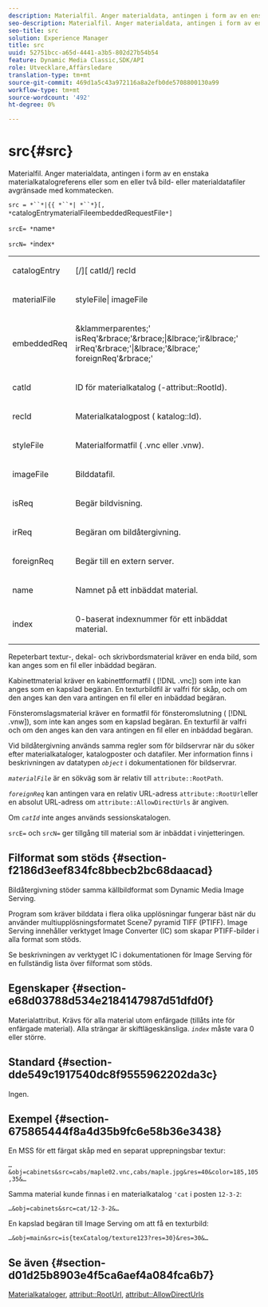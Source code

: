 ```yaml
---
description: Materialfil. Anger materialdata, antingen i form av en enstaka materialkatalogreferens eller som en eller två bild- eller materialdatafiler avgränsade med kommatecken.
seo-description: Materialfil. Anger materialdata, antingen i form av en enstaka materialkatalogreferens eller som en eller två bild- eller materialdatafiler avgränsade med kommatecken.
seo-title: src
solution: Experience Manager
title: src
uuid: 52751bcc-a65d-4441-a3b5-802d27b54b54
feature: Dynamic Media Classic,SDK/API
role: Utvecklare,Affärsledare
translation-type: tm+mt
source-git-commit: 469d1a5c43a972116a8a2efb0de5708800130a99
workflow-type: tm+mt
source-wordcount: '492'
ht-degree: 0%

---
```



# src{#src}

Materialfil. Anger materialdata, antingen i form av en enstaka materialkatalogreferens eller som en eller två bild- eller materialdatafiler avgränsade med kommatecken.

`src = *``*|{{ *``*| *``*}[, *`catalogEntrymaterialFileembeddedRequestFile`*]`

`srcE= *`name`*`

`srcN= *`index`*`

<table id="simpletable_A64C4F084C0A4DDCA45A921D4BD7AAEA"> 
 <tr class="strow"> 
  <td class="stentry"> <p><span class="varname"> catalogEntry</span> </p></td> 
  <td class="stentry"> <p><span class="codeph">[/][<span class="varname"> catId</span>/]<span class="varname"> recId</span></span> </p></td> 
 </tr> 
 <tr class="strow"> 
  <td class="stentry"> <span class="varname"> materialFile</span> </td> 
  <td class="stentry"> <p><span class="codeph"> <span class="varname"> styleFile</span>|<span class="varname"> imageFile</span></span> </p> </td> 
 </tr> 
 <tr class="strow"> 
  <td class="stentry"> <p><span class="varname"> embeddedReq</span> </p> </td> 
  <td class="stentry"> <p><span class="codeph">&amp;klammerparentes;'<span class="varname"> isReq</span>'&amp;rbrace;'&amp;rbrace;|&amp;lbrace;'ir&amp;lbrace;'<span class="varname"> irReq</span>'&amp;rbrace;'|&amp;lbrace;'&amp;lbrace;'<span class="varname"> foreignReq</span>'&amp;rbrace;'</span> </p></td> 
 </tr> 
 <tr class="strow"> 
  <td class="stentry"> <p><span class="varname"> catId</span> </p></td> 
  <td class="stentry"> <p>ID för materialkatalog (<span class="codeph">-attribut::RootId</span>). </p></td> 
 </tr> 
 <tr class="strow"> 
  <td class="stentry"> <p><span class="varname"> recId</span> </p></td> 
  <td class="stentry"> <p>Materialkatalogpost (<span class="codeph"> katalog::Id</span>). </p></td> 
 </tr> 
 <tr class="strow"> 
  <td class="stentry"> <p><span class="varname"> styleFile</span> </p></td> 
  <td class="stentry"> <p>Materialformatfil (<span class="filepath"> .vnc</span> eller <span class="filepath"> .vnw</span>). </p></td> 
 </tr> 
 <tr class="strow"> 
  <td class="stentry"> <p><span class="varname"> imageFile</span> </p></td> 
  <td class="stentry"> <p>Bilddatafil. </p></td> 
 </tr> 
 <tr class="strow"> 
  <td class="stentry"> <p><span class="varname"> isReq</span> </p></td> 
  <td class="stentry"> <p>Begär bildvisning. </p></td> 
 </tr> 
 <tr class="strow"> 
  <td class="stentry"> <p><span class="varname"> irReq</span> </p></td> 
  <td class="stentry"> <p>Begäran om bildåtergivning. </p></td> 
 </tr> 
 <tr class="strow"> 
  <td class="stentry"> <p><span class="varname"> foreignReq</span> </p></td> 
  <td class="stentry"> <p>Begär till en extern server. </p></td> 
 </tr> 
 <tr class="strow"> 
  <td class="stentry"> <p><span class="varname"> name</span> </p></td> 
  <td class="stentry"> <p>Namnet på ett inbäddat material. </p></td> 
 </tr> 
 <tr class="strow"> 
  <td class="stentry"> <p><span class="varname"> index</span> </p></td> 
  <td class="stentry"> <p>0-baserat indexnummer för ett inbäddat material. </p></td> 
 </tr> 
</table>

Repeterbart textur-, dekal- och skrivbordsmaterial kräver en enda bild, som kan anges som en fil eller inbäddad begäran.

Kabinettmaterial kräver en kabinettformatfil ( [!DNL .vnc]) som inte kan anges som en kapslad begäran. En texturbildfil är valfri för skåp, och om den anges kan den vara antingen en fil eller en inbäddad begäran.

Fönsteromslagsmaterial kräver en formatfil för fönsteromslutning ( [!DNL .vnw]), som inte kan anges som en kapslad begäran. En texturfil är valfri och om den anges kan den vara antingen en fil eller en inbäddad begäran.

Vid bildåtergivning används samma regler som för bildservrar när du söker efter materialkataloger, katalogposter och datafiler. Mer information finns i beskrivningen av datatypen *`object`* i dokumentationen för bildservrar.

*`materialFile`* är en sökväg som är relativ till  `attribute::RootPath`.

*`foreignReq`* kan antingen vara en relativ URL-adress  `attribute::RootUrl`eller en absolut URL-adress om  `attribute::AllowDirectUrls` är angiven.

Om *`catId`* inte anges används sessionskatalogen.

`srcE=` och  `srcN=` ger tillgång till material som är inbäddat i vinjetteringen.

## Filformat som stöds {#section-f2186d3eef834fc8bbecb2bc68daacad}

Bildåtergivning stöder samma källbildformat som Dynamic Media Image Serving.

Program som kräver bilddata i flera olika upplösningar fungerar bäst när du använder multiupplösningsformatet Scene7 pyramid TIFF (PTIFF). Image Serving innehåller verktyget Image Converter (IC) som skapar PTIFF-bilder i alla format som stöds.

Se beskrivningen av verktyget IC i dokumentationen för Image Serving för en fullständig lista över filformat som stöds.

## Egenskaper {#section-e68d03788d534e2184147987d51dfd0f}

Materialattribut. Krävs för alla material utom enfärgade (tillåts inte för enfärgade material). Alla strängar är skiftlägeskänsliga. *`index`* måste vara 0 eller större.

## Standard {#section-dde549c1917540dc8f9555962202da3c}

Ingen.

## Exempel {#section-675865444f8a4d35b9fc6e58b36e3438}

En MSS för ett färgat skåp med en separat upprepningsbar textur:

`…&obj=cabinets&src=cabs/maple02.vnc,cabs/maple.jpg&res=40&color=185,105,35&…`

Samma material kunde finnas i en materialkatalog `'cat` i posten `12-3-2`:

`…&obj=cabinets&src=cat/12-3-2&…`

En kapslad begäran till Image Serving om att få en texturbild:

`…&obj=main&src=is{texCatalog/texture123?res=30}&res=30&…`

## Se även {#section-d01d25b8903e4f5ca6aef4a084fca6b7}

[Materialkataloger](../../../../../ir-api/http-protocol/image-rendering-api-ref/c-ir-http-protocol-ref/c-ir-http-protocol-syntax-and-features/c-ir-http-material-catalogs/c-ir-http-material-catalogs.md#concept-772742c1688f420a88a56f5136ad1db2),  [attribut::RootUrl](../../../../../ir-api/material-cat/image-rendering-api-ref/c-ir-material-catalog/c-ir-attributes-reference/r-ir-rooturl.md#reference-b8d706a573814802bd6794223cc78402),  [attribut::AllowDirectUrls](../../../../../ir-api/material-cat/image-rendering-api-ref/c-ir-material-catalog/c-ir-attributes-reference/r-ir-allowdirecturls.md#reference-02000c0f3c494292bad8425d06268882)
